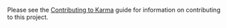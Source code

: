 Please see the [Contributing to Karma] guide for information on contributing to this project.

[Contributing to Karma]: http://karma-runner.github.io/0.12/dev/contributing.html
